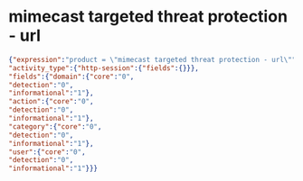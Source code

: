 mimecast targeted threat protection - url
=========================================

```JSON
{"expression":"product = \"mimecast targeted threat protection - url\"",
"activity_type":{"http-session":{"fields":{}}},
"fields":{"domain":{"core":"0",
"detection":"0",
"informational":"1"},
"action":{"core":"0",
"detection":"0",
"informational":"1"},
"category":{"core":"0",
"detection":"0",
"informational":"1"},
"user":{"core":"0",
"detection":"0",
"informational":"1"}}}
```